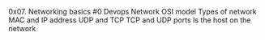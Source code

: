 0x07. Networking basics #0
Devops  Network
OSI model
Types of network
MAC and IP address
UDP and TCP
TCP and UDP ports
Is the host on the network
